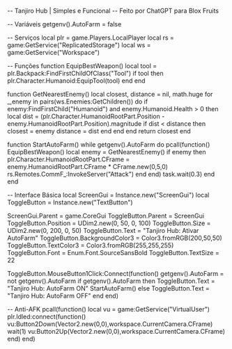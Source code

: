 -- Tanjiro Hub | Simples e Funcional
-- Feito por ChatGPT para Blox Fruits

-- Variáveis
getgenv().AutoFarm = false

-- Serviços
local plr = game.Players.LocalPlayer
local rs = game:GetService("ReplicatedStorage")
local ws = game:GetService("Workspace")

-- Funções
function EquipBestWeapon()
    local tool = plr.Backpack:FindFirstChildOfClass("Tool")
    if tool then
        plr.Character.Humanoid:EquipTool(tool)
    end
end

function GetNearestEnemy()
    local closest, distance = nil, math.huge
    for _,enemy in pairs(ws.Enemies:GetChildren()) do
        if enemy:FindFirstChild("Humanoid") and enemy.Humanoid.Health > 0 then
            local dist = (plr.Character.HumanoidRootPart.Position - enemy.HumanoidRootPart.Position).magnitude
            if dist < distance then
                closest = enemy
                distance = dist
            end
        end
    end
    return closest
end

function StartAutoFarm()
    while getgenv().AutoFarm do
        pcall(function()
            EquipBestWeapon()
            local enemy = GetNearestEnemy()
            if enemy then
                plr.Character.HumanoidRootPart.CFrame = enemy.HumanoidRootPart.CFrame * CFrame.new(0,5,0)
                rs.Remotes.CommF_:InvokeServer("Attack")
            end
        end)
        task.wait(0.3)
    end
end

-- Interface Básica
local ScreenGui = Instance.new("ScreenGui")
local ToggleButton = Instance.new("TextButton")

ScreenGui.Parent = game.CoreGui
ToggleButton.Parent = ScreenGui
ToggleButton.Position = UDim2.new(0, 50, 0, 100)
ToggleButton.Size = UDim2.new(0, 200, 0, 50)
ToggleButton.Text = "Tanjiro Hub: Ativar AutoFarm"
ToggleButton.BackgroundColor3 = Color3.fromRGB(200,50,50)
ToggleButton.TextColor3 = Color3.fromRGB(255,255,255)
ToggleButton.Font = Enum.Font.SourceSansBold
ToggleButton.TextSize = 22

ToggleButton.MouseButton1Click:Connect(function()
    getgenv().AutoFarm = not getgenv().AutoFarm
    if getgenv().AutoFarm then
        ToggleButton.Text = "Tanjiro Hub: AutoFarm ON"
        StartAutoFarm()
    else
        ToggleButton.Text = "Tanjiro Hub: AutoFarm OFF"
    end
end)

-- Anti-AFK
pcall(function()
    local vu = game:GetService("VirtualUser")
    plr.Idled:connect(function()
        vu:Button2Down(Vector2.new(0,0),workspace.CurrentCamera.CFrame)
        wait(1)
        vu:Button2Up(Vector2.new(0,0),workspace.CurrentCamera.CFrame)
    end)
end)
